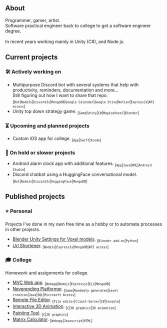 ## About

Programmer, gamer, artist.<br>
Software practical engineer back to college to get a software engineer degree.<br><br>
In recent years working mainly in Unity (C#), and Node js.<br>

## Current projects

### 🛠 Actively working on

- Multipurpose Discord bot with several systems that help with productivity, reminders, documentation and more...<br>
  Still figuring out how I want to share that repo. <sub>[`Bot`|`NodeJs`|`DiscordJs`|`MongoDB`|`Google Calendar`|`Google Drive`|`Notion`|`ExpressJs`|`API access`]</sub>
- Unity top down strategy game. <sub>[`Game`|`Unity`|`C#`|`MagicaVoxel`|`Blender`]</sub>

### ⏳ Upcoming and planned projects

- Custom iOS app for college. <sub>[`App`|`Swift`|`Xcode`]</sub>

### 🪫 On hold or slower projects

- Android alarm clock app with additional features. <sub>[`App`|`Java`|`XML`|`Android Studio`]</sub>
- Discord chatbot using a HuggingFace conversational model. <sub>[`Bot`|`NodeJs`|`DiscordJs`|`HuggingFace`|`MongoDB`]</sub>

## Published projects

### ⭐ Personal

Projects I've done in my own free time as a hobby or to automate processes in other projects.

- [Blender Unity Settings for Voxel models](https://github.com/ElenaChes/Blender-Unity-Settings-Voxel-models#blender-unity-settings-for-voxel-models). <sub>[`Blender add-on`|`Python`]</sub>
- [Url Shortener](https://github.com/ElenaChes/Express-Js--URL-shortener). <sub>[`NodeJs`|`ExpressJs`|`MongoDB`|`API access`]</sub>

### 🎓 College

Homework and assignments for college.

- [MVC Web app](https://github.com/ElenaChes/Node-Js-Express-MVC-Web-App). <sub>[`Webapp`|`Nodejs`|`Expressjs`|`Ejs`|`MongoDB`]</sub>
- [Neverending Platformer](https://github.com/ElenaChes/Java-SQL-Game--Neverending-Platformer). <sub>[`Game`|`Randomly generated`|`Level creation`|`Java`|`SQL`|`Microsoft Access`]</sub>
- [Remote File Editor](https://github.com/ElenaChes/Csharp-Remote-Text-File-Editor--Client-Server). <sub>[`File editor`|`Client-Server`|`C#`|`Console`]</sub>
- [Interactive 3D Animation](https://github.com/ElenaChes/C-Graphics-Basic-3D-Interactive-Animation). <sub>[`C`|`3D graphics`|`3D animation`]</sub>
- [Painting Tool](https://github.com/ElenaChes/C-Graphics-2D-Painting-Tool). <sub>[`C`|`2D graphics`]</sub>
- [Matrix Calculator](https://github.com/ElenaChes/JavaScript-HTML-Matrix-Calculator). <sub>[`Webapp`|`Javascript`|`HTML`]</sub>
